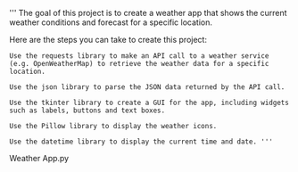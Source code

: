 

''' The goal of this project is to create a weather app that shows the current weather conditions and forecast for a specific location.

Here are the steps you can take to create this project:

    Use the requests library to make an API call to a weather service (e.g. OpenWeatherMap) to retrieve the weather data for a specific location.

    Use the json library to parse the JSON data returned by the API call.

    Use the tkinter library to create a GUI for the app, including widgets such as labels, buttons and text boxes.

    Use the Pillow library to display the weather icons.

    Use the datetime library to display the current time and date. '''

Weather App.py
